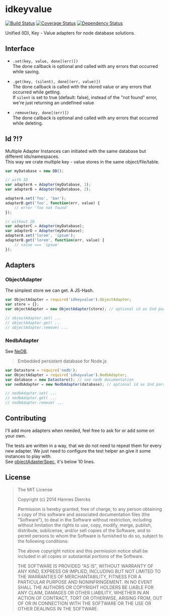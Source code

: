 idkeyvalue
==========

[![Build Status](https://travis-ci.org/Xiphe/idkeyvalue.svg)](https://travis-ci.org/Xiphe/idkeyvalue)
[![Coverage Status](https://coveralls.io/repos/Xiphe/idkeyvalue/badge.png)](https://coveralls.io/r/Xiphe/idkeyvalue)
[![Dependency Status](https://david-dm.org/Xiphe/idkeyvalue.svg)](https://david-dm.org/Xiphe/idkeyvalue)

Unified (ID), Key - Value adapters for node database solutions.


Interface
---------

 - `.set(key, value, done[(err)])`  
    The done callback is optional and called with any errors that occurred while saving.

 - `.get(key, (silent), done[(err, value)])`  
    The done callback is called with the stored value or any errors that occurred while getting.  
    If `silent` is set to true (default: false), instead of the "not found" error, we're just
    returning an undefined value

 - `.remove(key, done[(err)])`  
    The done callback is optional and called with any errors that occurred while deleting.


Id ?!?
------

Multiple Adapter Instances can initiated with the same database but different ids/namespaces.  
This way we crate multiple key - value stores in the same object/file/table.

```js
var myDatabase = new DB();

// with ID
var adapterA = Adapter(myDatabase, 1);
var adapterB = Adapter(myDatabase, 2);

adapterA.set('foo', 'bar');
adapterB.get('foo', function(err, value) {
	// error 'foo not found'
});

// without ID
var adapterC = Adapter(myDatabase);
var adapterD = Adapter(myDatabase);
adapterA.set('lorem', 'ipsum');
adapterB.get('lorem', function(err, value) {
	// value === 'ipsum'
});
```


Adapters
--------

### ObjectAdapter

The simplest store we can get. A JS-Hash.

```js
var ObjectAdapter = require('idkeyvalue').ObjectAdapter;
var store = {};
var objectAdapter = new ObjectAdapter(store); // optional id as 2nd param

// objectAdapter.set( ...
// objectAdapter.get( ...
// objectAdapter.remove( ...
```

### NedbAdapter

See [NeDB](https://github.com/louischatriot/nedb).
> Embedded persistent database for Node.js

```js
var Datastore = require('nedb');
var ObjectAdapter = require('idkeyvalue').NedbAdapter;
var database = new Datastore(); // see nedb documentation
var nedbAdapter = new NedbAdapter(database); // optional id as 2nd param

// nedbAdapter.set( ...
// nedbAdapter.get( ...
// nedbAdapter.remove( ...
```

Contributing
------------

I'll add more adapters when needed, feel free to ask for or add some on your own.

The tests are written in a way, that we do not need to repeat them for every new adapter.
We just need to configure the test helper an give it some instances to play with.  
See [objectAdapterSpec](https://github.com/Xiphe/idkeyvalue/blob/master/test/objectAdapterSpec.coffee), it's below 10 lines.




License
-------

> The MIT License
> 
> Copyright (c) 2014 Hannes Diercks
> 
> Permission is hereby granted, free of charge, to any person obtaining a copy
> of this software and associated documentation files (the "Software"), to deal
> in the Software without restriction, including without limitation the rights
> to use, copy, modify, merge, publish, distribute, sublicense, and/or sell
> copies of the Software, and to permit persons to whom the Software is
> furnished to do so, subject to the following conditions:
> 
> The above copyright notice and this permission notice shall be included in
> all copies or substantial portions of the Software.
> 
> THE SOFTWARE IS PROVIDED "AS IS", WITHOUT WARRANTY OF ANY KIND, EXPRESS OR
> IMPLIED, INCLUDING BUT NOT LIMITED TO THE WARRANTIES OF MERCHANTABILITY,
> FITNESS FOR A PARTICULAR PURPOSE AND NONINFRINGEMENT. IN NO EVENT SHALL THE
> AUTHORS OR COPYRIGHT HOLDERS BE LIABLE FOR ANY CLAIM, DAMAGES OR OTHER
> LIABILITY, WHETHER IN AN ACTION OF CONTRACT, TORT OR OTHERWISE, ARISING FROM,
> OUT OF OR IN CONNECTION WITH THE SOFTWARE OR THE USE OR OTHER DEALINGS IN
> THE SOFTWARE.